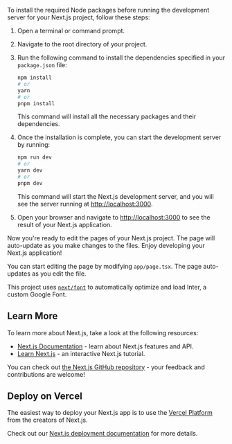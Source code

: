 To install the required Node packages before running the development server for your Next.js project, follow these steps:

1. Open a terminal or command prompt.

2. Navigate to the root directory of your project.

3. Run the following command to install the dependencies specified in your `package.json` file:

   ```bash
   npm install
   # or
   yarn
   # or
   pnpm install
   ```

   This command will install all the necessary packages and their dependencies.

4. Once the installation is complete, you can start the development server by running:

   ```bash
   npm run dev
   # or
   yarn dev
   # or
   pnpm dev
   ```

   This command will start the Next.js development server, and you will see the server running at [http://localhost:3000](http://localhost:3000).

5. Open your browser and navigate to [http://localhost:3000](http://localhost:3000) to see the result of your Next.js application.

Now you're ready to edit the pages of your Next.js project. The page will auto-update as you make changes to the files. Enjoy developing your Next.js application!

You can start editing the page by modifying `app/page.tsx`. The page auto-updates as you edit the file.

This project uses [`next/font`](https://nextjs.org/docs/basic-features/font-optimization) to automatically optimize and load Inter, a custom Google Font.

## Learn More

To learn more about Next.js, take a look at the following resources:

- [Next.js Documentation](https://nextjs.org/docs) - learn about Next.js features and API.
- [Learn Next.js](https://nextjs.org/learn) - an interactive Next.js tutorial.

You can check out [the Next.js GitHub repository](https://github.com/vercel/next.js/) - your feedback and contributions are welcome!

## Deploy on Vercel

The easiest way to deploy your Next.js app is to use the [Vercel Platform](https://vercel.com/new?utm_medium=default-template&filter=next.js&utm_source=create-next-app&utm_campaign=create-next-app-readme) from the creators of Next.js.

Check out our [Next.js deployment documentation](https://nextjs.org/docs/deployment) for more details.
